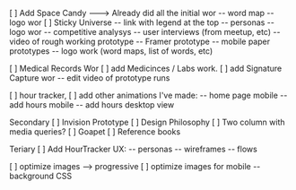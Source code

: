 [ ] Add Space Candy
  ---> Already did all the initial wor 
    -- word map
    -- logo wor
[ ] Sticky Universe
  -- link with legend at the top
  -- personas
  -- logo wor
  -- competitive analysys
  -- user interviews (from meetup, etc)
  -- video of rough working prototype 
  -- Framer prototype
  -- mobile paper prototypes
  -- logo work (word maps, list of words, etc)

[ ] Medical Records Wor
  [ ] add Medicinces / Labs work.
  [ ] add Signature Capture wor
      -- edit video of prototype runs

[ ]  hour tracker, 
      [ ] add other animations I've made:
        -- home page mobile
        -- add hours mobile
        -- add hours desktop view


Secondary
[ ] Invision Prototype
[ ] Design Philosophy
[ ] Two column with media queries? 
[ ] Goapet
[ ] Reference books


Teriary
[ ] Add HourTracker UX:
  -- personas
  -- wireframes
  -- flows

[ ] optimize images --> progressive 
[ ] optimize images for mobile
  -- background CSS
